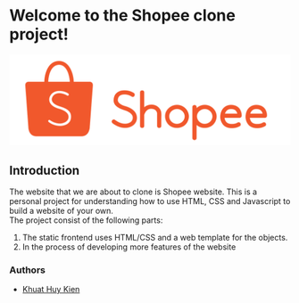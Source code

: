 # Welcome to the Shopee clone project!
![image](./assets/img/banner.png)

## Introduction
The website that we are about to clone is Shopee website. This is a personal project for understanding how to use HTML, CSS and Javascript to build a website of your own.<br>The project consist of the following parts:<br>

1. The static frontend uses HTML/CSS and a web template for the objects.
2. In the process of developing more features of the website

### Authors
- [Khuat Huy Kien](https://github.com/kiensamson0000)